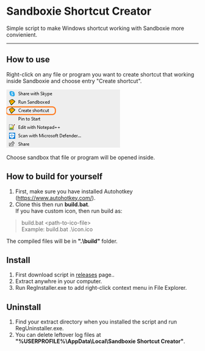 # Sandboxie Shortcut Creator

Simple script to make Windows shortcut working with Sandboxie more convienient.

---

## How to use

Right-click on any file or program you want to create shortcut that working inside Sandboxie and choose entry "Create shortcut".

![screenshot_01](/screenshots/screenshot_01.png)

Choose sandbox that file or program will be opened inside.

## How to build for yourself

1. First, make sure you have installed Autohotkey (https://www.autohotkey.com/).
2. Clone this then run **build.bat**.  
   If you have custom icon, then run build as:

> build.bat \<path-to-ico-file\>  
> Example: build.bat .\icon.ico

The compiled files will be in **".\build"** folder.

## Install

1. First download script in [releases](https://github.com/mksimpler/SandboxieShortcutCreator/releases) page..
2. Extract anywhre in your computer.
3. Run RegInstaller.exe to add right-click context menu in File Explorer.

## Uninstall

1. Find your extract directory when you installed the script and run RegUninstaller.exe.
2. You can delete leftover log files at  **"%USERPROFILE%\AppData\Local\Sandboxie Shortcut Creator\"**.
